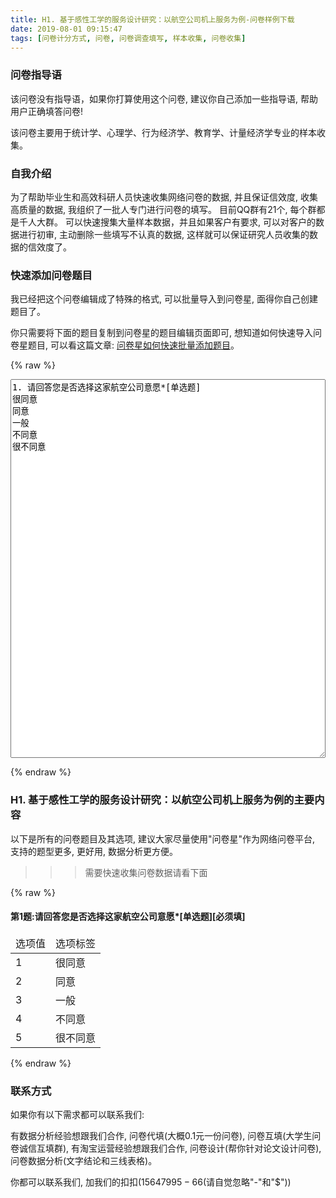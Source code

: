 ```yaml
---
title: H1. 基于感性工学的服务设计研究：以航空公司机上服务为例-问卷样例下载
date: 2019-08-01 09:15:47
tags: [问卷计分方式, 问卷, 问卷调查填写, 样本收集, 问卷收集]
---
```


### 问卷指导语

该问卷没有指导语，如果你打算使用这个问卷, 建议你自己添加一些指导语, 帮助用户正确填答问卷!

该问卷主要用于统计学、心理学、行为经济学、教育学、计量经济学专业的样本收集。

<!-- more -->


### 自我介绍

为了帮助毕业生和高效科研人员快速收集网络问卷的数据, 并且保证信效度, 收集高质量的数据, 我组织了一批人专门进行问卷的填写。
目前QQ群有21个, 每个群都是千人大群。 可以快速搜集大量样本数据，并且如果客户有要求, 可以对客户的数据进行初审, 
主动删除一些填写不认真的数据, 这样就可以保证研究人员收集的数据的信效度了。



### 快速添加问卷题目

我已经把这个问卷编辑成了特殊的格式, 可以批量导入到问卷星, 面得你自己创建题目了。

你只需要将下面的题目复制到问卷星的题目编辑页面即可, 想知道如何快速导入问卷星题目, 可以看这篇文章: [问卷星如何快速批量添加题目](https://mlln.cn/2019/06/01/%E9%97%AE%E5%8D%B7%E6%98%9F%E5%A6%82%E4%BD%95%E5%BF%AB%E9%80%9F%E6%B7%BB%E5%8A%A0%E6%89%B9%E9%87%8F%E9%A2%98%E7%9B%AE/index.html)。

{% raw %}
<textarea rows="40" style="width: 100%;">1. 请回答您是否选择这家航空公司意愿*[单选题]
很同意
同意
一般
不同意
很不同意</textarea>
{% endraw %}

### H1. 基于感性工学的服务设计研究：以航空公司机上服务为例的主要内容

以下是所有的问卷题目及其选项, 建议大家尽量使用"问卷星"作为网络问卷平台, 支持的题型更多, 更好用, 数据分析更方便。

>>> 需要快速收集问卷数据请看下面


{% raw %}
<div class="qitem">
<h4>第1题:请回答您是否选择这家航空公司意愿*[单选题][必须填]</h4>

<table class="table">
<thead>
<tr><td>选项值</td><td>选项标签</td></tr>
</thead>
<tbody>
<tr><td>1</td><td>很同意</td></tr>
<tr><td>2</td><td>同意</td></tr>
<tr><td>3</td><td>一般</td></tr>
<tr><td>4</td><td>不同意</td></tr>
<tr><td>5</td><td>很不同意</td></tr>
</tbody>
</table>

</div>
{% endraw %}



<!-- ---
title: 心理教育医学的问卷免费下载
date: 2019-05-23 08:59:15
tags: [问卷星, 问卷网, 问卷下载, 问卷互填, 问卷设计, 问卷模板, 毕业问卷, 问卷数据分析, 问卷代填, ]
--- -->

### 联系方式
 
如果你有以下需求都可以联系我们:

有数据分析经验想跟我们合作, 问卷代填(大概0.1元一份问卷), 问卷互填(大学生问卷诚信互填群), 有淘宝运营经验想跟我们合作, 问卷设计(帮你针对论文设计问卷), 问卷数据分析(文字结论和三线表格)。

你都可以联系我们, 加我们的扣扣($15647995-66$(请自觉忽略"-"和"$"))
